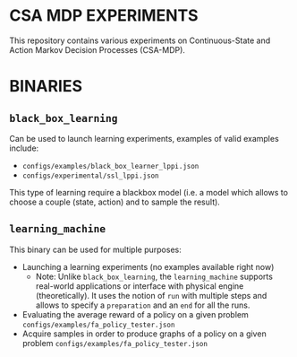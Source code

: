 CSA MDP EXPERIMENTS
===================

This repository contains various experiments on Continuous-State and Action
Markov Decision Processes (CSA-MDP).


BINARIES
==========

`black_box_learning`
------------------------

Can be used to launch learning experiments, examples of valid examples include:

- `configs/examples/black_box_learner_lppi.json`
- `configs/experimental/ssl_lppi.json`

This type of learning require a blackbox model (i.e. a model which allows to
choose a couple (state, action) and to sample the result).

`learning_machine`
----------------------

This binary can be used for multiple purposes:

- Launching a learning experiments (no examples available right now)
  - Note: Unlike `black_box_learning`, the `learning_machine` supports
    real-world applications or interface with physical engine (theoretically).
    It uses the notion of `run` with multiple steps and allows to specify a
    `preparation` and an `end` for all the runs.
- Evaluating the average reward of a policy on a given problem `configs/examples/fa_policy_tester.json`
- Acquire samples in order to produce graphs of a policy on a given problem
  `configs/examples/fa_policy_tester.json`


